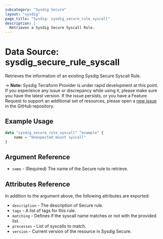 ```yaml
---
subcategory: "Sysdig Secure"
layout: "sysdig"
page_title: "Sysdig: sysdig_secure_rule_syscall"
description: |-
  Retrieves a Sysdig Secure Syscall Rule.
---
```


# Data Source: sysdig_secure_rule_syscall

Retrieves the information of an existing Sysdig Secure Syscall Rule.

-> **Note:** Sysdig Terraform Provider is under rapid development at this point. If you experience any issue or discrepancy while using it, please make sure you have the latest version. If the issue persists, or you have a Feature Request to support an additional set of resources, please open a [new issue](https://github.com/sysdiglabs/terraform-provider-sysdig/issues/new) in the GitHub repository.

## Example Usage

```terraform
data "sysdig_secure_rule_syscall" "example" {
    name = "Unexpected mount syscall"
}
```

## Argument Reference

* `name` - (Required) The name of the Secure rule to retrieve.

## Attributes Reference

In addition to the argument above, the following attributes are exported:

* `description` - The description of Secure rule.
* `tags` - A list of tags for this rule.
* `matching` - Defines if the syscall name matches or not with the provided list.
* `processes` - List of syscalls to match.
* `version` - Current version of the resource in Sysdig Secure.
